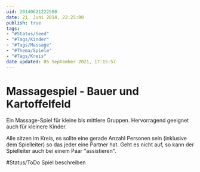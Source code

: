 ```yaml
---
uid: 20140621222500
date: 21. Juni 2014, 22:25:00
publish: true
tags:
- "#Status/Seed"
- "#Tags/Kinder"
- "#Tags/Massage"
- "#Thema/Spiele"
- "#Tags/Kreis"
date updated: 05 September 2021, 17:15:57
---
```


# Massagespiel - Bauer und Kartoffelfeld

Ein Massage-Spiel für kleine bis mittlere Gruppen.
Hervorragend geeignet auch für kleinere Kinder.

Alle sitzen im Kreis, es sollte eine gerade Anzahl Personen sein (inklusive dem Spielleiter) so das jeder eine Partner hat. Geht es nicht auf, so kann der Spielleiter auch bei einem Paar "assistieren".

#Status/ToDo Spiel beschreiben

